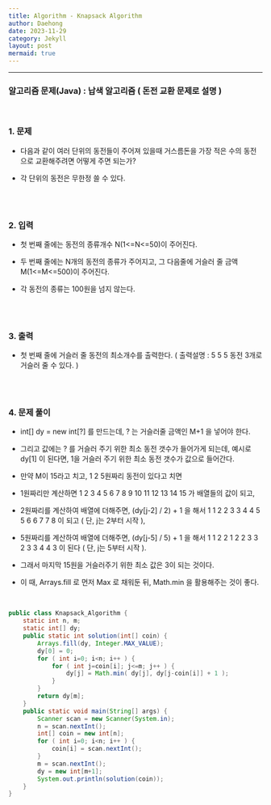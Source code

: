 ```yaml
---
title: Algorithm - Knapsack Algorithm
author: Daehong
date: 2023-11-29
category: Jekyll
layout: post
mermaid: true
---
```


<hr>

### 알고리즘 문제(Java) : 납색 알고리즘 ( 돈전 교환 문제로 설명 )

<br>

### 1. 문제

 - 다음과 같이 여러 단위의 동전들이 주어져 있을때 거스름돈을 가장 적은 수의 동전으로 교환해주려면 어떻게 주면 되는가?

 - 각 단위의 동전은 무한정 쓸 수 있다.

 
<br>
<br>

### 2. 입력

 - 첫 번째 줄에는 동전의 종류개수 N(1<=N<=50)이 주어진다.
 
 - 두 번째 줄에는 N개의 동전의 종류가 주어지고, 그 다음줄에 거슬러 줄 금액 M(1<=M<=500)이 주어진다.
 
 - 각 동전의 종류는 100원을 넘지 않는다.

<br>
<br>

### 3. 출력

 - 첫 번째 줄에 거슬러 줄 동전의 최소개수를 출력한다. ( 출력설명 : 5 5 5 동전 3개로 거슬러 줄 수 있다. )
   


<br>
<br>

### 4. 문제 풀이

 - int[] dy = new int[?] 를 만드는데, ? 는 거슬러줄 금액인 M+1 을 넣어야 한다.

 - 그리고 값에는 ? 를 거슬러 주기 위한 최소 동전 갯수가 들어가게 되는데, 예시로 dy[1] 이 된다면, 1을 거슬러 주기 위한 최소 동전 갯수가 값으로 들어간다.

 - 만약 M이 15라고 치고, 1 2 5원짜리 동전이 있다고 치면
 
 - 1원짜리만 계산하면 1 2 3 4 5 6 7 8 9 10 11 12 13 14 15 가 배열들의 값이 되고,
 
 - 2원짜리를 계산하여 배열에 더해주면, (dy[j-2] / 2) + 1 을 해서 1 1 2 2 3 3 4 4 5 5 6 6 7 7 8 이 되고 ( 단, j는 2부터 시작 ),
 
 - 5원짜리를 계산하여 배열에 더해주면, (dy[j-5] / 5) + 1 을 해서 1 1 2 2 1 2 2 3 3 2 3 3 4 4 3 이 된다 ( 단, j는 5부터 시작 ).

 - 그래서 마지막 15원을 거슬러주기 위한 최소 값은 3이 되는 것이다.

 - 이 때, Arrays.fill 로 먼저 Max 로 채워둔 뒤, Math.min 을 활용해주는 것이 좋다.
	
 <br>


```java
public class Knapsack_Algorithm {
    static int n, m;
    static int[] dy;
    public static int solution(int[] coin) {
        Arrays.fill(dy, Integer.MAX_VALUE);
        dy[0] = 0;
        for ( int i=0; i<n; i++ ) {
            for ( int j=coin[i]; j<=m; j++ ) {
                dy[j] = Math.min( dy[j], dy[j-coin[i]] + 1 );
            }
        }
        return dy[m];
    }
    public static void main(String[] args) {
        Scanner scan = new Scanner(System.in);
        n = scan.nextInt();
        int[] coin = new int[n];
        for ( int i=0; i<n; i++ ) {
            coin[i] = scan.nextInt();
        }
        m = scan.nextInt();
        dy = new int[m+1];
        System.out.println(solution(coin));
    }
}
```

<br>
<br>
<br>
<br>
<br>